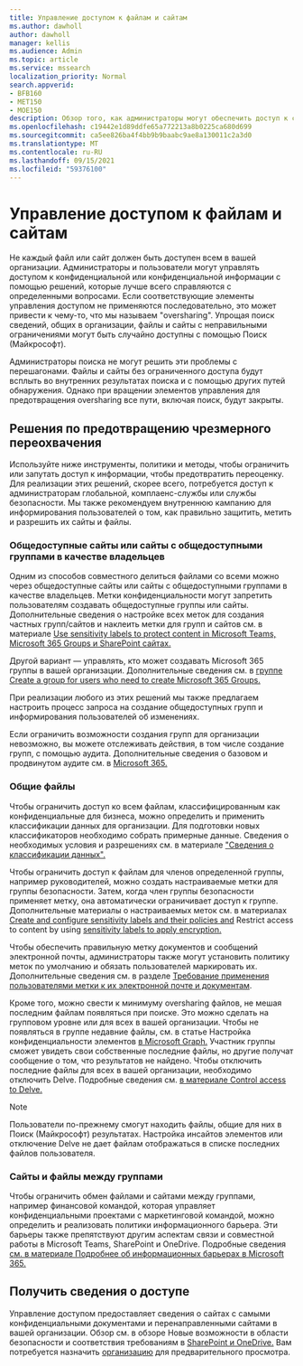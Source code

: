 ```yaml
---
title: Управление доступом к файлам и сайтам
ms.author: dawholl
author: dawholl
manager: kellis
ms.audience: Admin
ms.topic: article
ms.service: mssearch
localization_priority: Normal
search.appverid:
- BFB160
- MET150
- MOE150
description: Обзор того, как администраторы могут обеспечить доступ к сайтам и файлам в организации.
ms.openlocfilehash: c19442e1d89ddfe65a772213a8b0225ca680d699
ms.sourcegitcommit: ca5ee826ba4f4bb9b9baabc9ae8a130011c2a3d0
ms.translationtype: MT
ms.contentlocale: ru-RU
ms.lasthandoff: 09/15/2021
ms.locfileid: "59376100"
---
```

# <a name="manage-access-to-files-and-sites"></a>Управление доступом к файлам и сайтам

Не каждый файл или сайт должен быть доступен всем в вашей организации. Администраторы и пользователи могут управлять доступом к конфиденциальной или конфиденциальной информации с помощью решений, которые лучше всего справляются с определенными вопросами. Если соответствующие элементы управления доступом не применяются последовательно, это может привести к чему-то, что мы называем "oversharing". Упрощая поиск сведений, общих в организации, файлы и сайты с неправильными ограничениями могут быть случайно доступны с помощью Поиск (Майкрософт).

Администраторы поиска не могут решить эти проблемы с перешагонами. Файлы и сайты без ограниченного доступа будут всплыть во внутренних результатах поиска и с помощью других путей обнаружения. Однако при вращении элементов управления для предотвращения oversharing все пути, включая поиск, будут закрыты.

## <a name="solutions-to-prevent-oversharing"></a>Решения по предотвращению чрезмерного переохвачения

Используйте ниже инструменты, политики и методы, чтобы ограничить или запутать доступ к информации, чтобы предотвратить переоценку. Для реализации этих решений, скорее всего, потребуется доступ к администраторам глобальной, комплаенс-службы или службы безопасности. Мы также рекомендуем внутреннюю кампанию для информирования пользователей о том, как правильно защитить, метить и разрешить их сайты и файлы.

### <a name="public-sites-or-sites-with-public-groups-as-owners"></a>Общедоступные сайты или сайты с общедоступными группами в качестве владельцев

Одним из способов совместного делиться файлами со всеми можно через общедоступные сайты или сайты с общедоступными группами в качестве владельцев. Метки конфиденциальности могут запретить пользователям создавать общедоступные группы или сайты. Дополнительные сведения о настройке всех меток для создания частных групп/сайтов и наклеить метки для групп и сайтов см. в материале [Use sensitivity labels to protect content in Microsoft Teams, Microsoft 365 Groups и SharePoint сайтах.](/microsoft-365/compliance/sensitivity-labels-teams-groups-sites)

Другой вариант — управлять, кто может создавать Microsoft 365 группы в вашей организации. Дополнительные сведения см. в [группе Create a group for users who need to create Microsoft 365 Groups.](/microsoft-365/solutions/manage-creation-of-groups#step-1-create-a-group-for-users-who-need-to-create-microsoft-365-groups)

При реализации любого из этих решений мы также предлагаем настроить процесс запроса на создание общедоступных групп и информирования пользователей об изменениях.

Если ограничить возможности создания групп для организации невозможно, вы можете отслеживать действия, в том числе создание групп, с помощью аудита. Дополнительные сведения о базовом и продвинутом аудите см. в [Microsoft 365.](/microsoft-365/compliance/auditing-solutions-overview)

### <a name="shared-files"></a>Общие файлы

Чтобы ограничить доступ ко всем файлам, классифицированным как конфиденциальные для бизнеса, можно определить и применить классификации данных для организации. Для подготовки новых классификаторов необходимо собрать примерные данные. Сведения о необходимых условия и разрешениях см. в материале ["Сведения о классификации данных".](/microsoft-365/compliance/data-classification-overview)

Чтобы ограничить доступ к файлам для членов определенной группы, например руководителей, можно создать настраиваемые метки для группы безопасности. Затем, когда член группы безопасности применяет метку, она автоматически ограничивает доступ к группе. Дополнительные материалы о настраиваемых меток см. в материалах [Create and configure sensitivity labels and their policies and](/microsoft-365/compliance/create-sensitivity-labels) Restrict access to content by using [sensitivity labels to apply encryption.](/microsoft-365/compliance/encryption-sensitivity-labels)

Чтобы обеспечить правильную метку документов и сообщений электронной почты, администраторы также могут установить политику меток по умолчанию и обязать пользователей маркировать их. Дополнительные сведения см. в разделе [Требование применения пользователями метки к их электронной почте и документам](/microsoft-365/compliance/sensitivity-labels-office-apps#require-users-to-apply-a-label-to-their-email-and-documents).

Кроме того, можно свести к минимуму oversharing файлов, не мешая последним файлам появляться при поиске. Это можно сделать на групповом уровне или для всех в вашей организации. Чтобы не появляться в группе недавние файлы, см. в статье Настройка конфиденциальности элементов [в Microsoft Graph.](/graph/insights-customize-item-insights-privacy) Участник группы сможет увидеть свои собственные последние файлы, но другие получат сообщение о том, что результатов не найдено. Чтобы отключить последние файлы для всех в вашей организации, необходимо отключить Delve. Подробные сведения см. [в материале Control access to Delve.](/sharepoint/delve-for-office-365-admins#control-access-to-delve)

> [!Note]
> Пользователи по-прежнему смогут находить файлы, общие для них в Поиск (Майкрософт) результатах. Настройка инсайтов элементов или отключение Delve не дает файлам отображаться в списке последних файлов пользователя.

### <a name="sites-and-files-between-groups"></a>Сайты и файлы между группами

Чтобы ограничить обмен файлами и сайтами между группами, например финансовой командой, которая управляет конфиденциальными проектами с маркетинговой командой, можно определить и реализовать политики информационного барьера. Эти барьеры также препятствуют другим аспектам связи и совместной работы в Microsoft Teams, SharePoint и OneDrive. Подробные сведения [см. в материале Подробнее об информационных барьерах в Microsoft 365.](/microsoft-365/compliance/information-barriers)

## <a name="get-access-insights"></a>Получить сведения о доступе

Управление доступом предоставляет сведения о сайтах с самыми конфиденциальными документами и перенаправленными сайтами в вашей организации. Обзор см. в обзоре Новые возможности в области безопасности и соответствия требованиям в [SharePoint и OneDrive.](https://techcommunity.microsoft.com/t5/microsoft-sharepoint-blog/what-s-new-in-security-and-compliance-in-sharepoint-and-onedrive/ba-p/1696705) Вам потребуется назначить [организацию](https://forms.microsoft.com/Pages/ResponsePage.aspx?id=v4j5cvGGr0GRqy180BHbR3-O9WDTKhhDtgWfphwS9YhUM0hJNklNRkZKMlhLNDRZNzlEQlVDSjdZVi4u) для предварительного просмотра.
